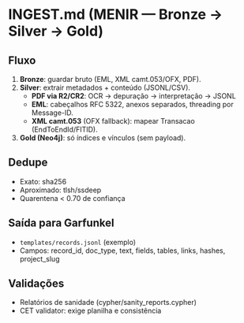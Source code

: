 # INGEST.md (MENIR — Bronze → Silver → Gold)

## Fluxo
1) **Bronze**: guardar bruto (EML, XML camt.053/OFX, PDF).
2) **Silver**: extrair metadados + conteúdo (JSONL/CSV).
   - **PDF via R2/CR2**: OCR → depuração → interpretação → JSONL
   - **EML**: cabeçalhos RFC 5322, anexos separados, threading por Message-ID.
   - **XML camt.053** (OFX fallback): mapear Transacao (EndToEndId/FITID).
3) **Gold (Neo4j)**: só índices e vínculos (sem payload).

## Dedupe
- Exato: sha256
- Aproximado: tlsh/ssdeep
- Quarentena < 0.70 de confiança

## Saída para Garfunkel
- `templates/records.jsonl` (exemplo)
- Campos: record_id, doc_type, text, fields, tables, links, hashes, project_slug

## Validações
- Relatórios de sanidade (cypher/sanity_reports.cypher)
- CET validator: exige planilha e consistência
